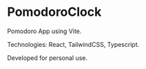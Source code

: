# PomodoroClock

Pomodoro App using Vite.

Technologies: React, TailwindCSS, Typescript.

Developed for personal use.
